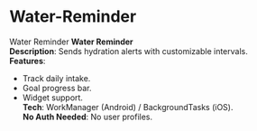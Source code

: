 # Water-Reminder
Water Reminder
**Water Reminder**  
**Description**: Sends hydration alerts with customizable intervals.  
**Features**:  
- Track daily intake.  
- Goal progress bar.  
- Widget support.  
**Tech**: WorkManager (Android) / BackgroundTasks (iOS).  
**No Auth Needed**: No user profiles.
